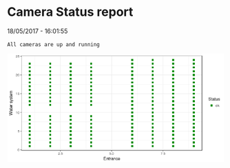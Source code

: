 Camera Status report
================
18/05/2017 - 16:01:55

    All cameras are up and running

![](camreport_files/figure-markdown_github/unnamed-chunk-2-1.png)
